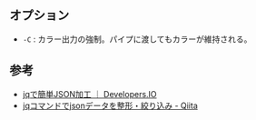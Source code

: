 オプション
----

* `-C` : カラー出力の強制。パイプに渡してもカラーが維持される。

参考
----

* [jqで簡単JSON加工 ｜ Developers.IO](http://dev.classmethod.jp/tool/jq/)
* [jqコマンドでjsonデータを整形・絞り込み - Qiita](http://qiita.com/Nakau/items/272bfd00b7a83d162e3a)